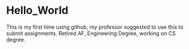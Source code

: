 # Hello_World
This is my first time using github, my professor suggested to use this to submit assignments. 
Retired AF, Engineering Degree, working on CS degree. 
